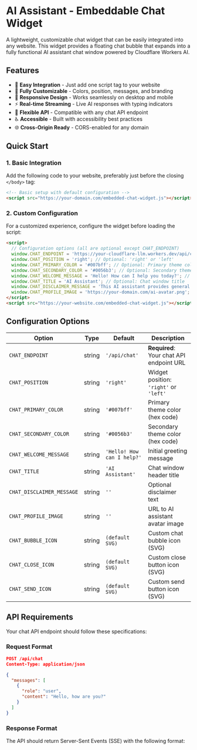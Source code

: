 # AI Assistant - Embeddable Chat Widget

A lightweight, customizable chat widget that can be easily integrated into any website. This widget provides a floating chat bubble that expands into a fully functional AI assistant chat window powered by Cloudflare Workers AI.

## Features

- 🚀 **Easy Integration** - Just add one script tag to your website
- 🎨 **Fully Customizable** - Colors, position, messages, and branding
- 📱 **Responsive Design** - Works seamlessly on desktop and mobile
- ⚡ **Real-time Streaming** - Live AI responses with typing indicators
- 🔧 **Flexible API** - Compatible with any chat API endpoint
- ♿ **Accessible** - Built with accessibility best practices
- 🌐 **Cross-Origin Ready** - CORS-enabled for any domain

## Quick Start

### 1. Basic Integration

Add the following code to your website, preferably just before the closing `</body>` tag:

```html
<!-- Basic setup with default configuration -->
<script src="https://your-domain.com/embedded-chat-widget.js"></script>
```

### 2. Custom Configuration

For a customized experience, configure the widget before loading the script:

```html
<script>
  // Configuration options (all are optional except CHAT_ENDPOINT)
  window.CHAT_ENDPOINT = 'https://your-cloudflare-llm.workers.dev/api/chat'; // Required: Your chat API endpoint
  window.CHAT_POSITION = 'right'; // Optional: 'right' or 'left'
  window.CHAT_PRIMARY_COLOR = '#007bff'; // Optional: Primary theme color
  window.CHAT_SECONDARY_COLOR = '#0056b3'; // Optional: Secondary theme color
  window.CHAT_WELCOME_MESSAGE = 'Hello! How can I help you today?'; // Optional: Welcome message
  window.CHAT_TITLE = 'AI Assistant'; // Optional: Chat window title
  window.CHAT_DISCLAIMER_MESSAGE = 'This AI assistant provides general information.'; // Optional: Disclaimer
  window.CHAT_PROFILE_IMAGE = 'https://your-domain.com/ai-avatar.png'; // Optional: AI avatar image
</script>
<script src="https://your-website.com/embedded-chat-widget.js"></script>
```

## Configuration Options

| Option | Type | Default | Description |
|--------|------|---------|-------------|
| `CHAT_ENDPOINT` | string | `'/api/chat'` | **Required**: Your chat API endpoint URL |
| `CHAT_POSITION` | string | `'right'` | Widget position: `'right'` or `'left'` |
| `CHAT_PRIMARY_COLOR` | string | `'#007bff'` | Primary theme color (hex code) |
| `CHAT_SECONDARY_COLOR` | string | `'#0056b3'` | Secondary theme color (hex code) |
| `CHAT_WELCOME_MESSAGE` | string | `'Hello! How can I help?'` | Initial greeting message |
| `CHAT_TITLE` | string | `'AI Assistant'` | Chat window header title |
| `CHAT_DISCLAIMER_MESSAGE` | string | `''` | Optional disclaimer text |
| `CHAT_PROFILE_IMAGE` | string | `''` | URL to AI assistant avatar image |
| `CHAT_BUBBLE_ICON` | string | `(default SVG)` | Custom chat bubble icon (SVG) |
| `CHAT_CLOSE_ICON` | string | `(default SVG)` | Custom close button icon (SVG) |
| `CHAT_SEND_ICON` | string | `(default SVG)` | Custom send button icon (SVG) |

## API Requirements

Your chat API endpoint should follow these specifications:

### Request Format
```json
POST /api/chat
Content-Type: application/json

{
  "messages": [
    {
      "role": "user",
      "content": "Hello, how are you?"
    }
  ]
}
```

### Response Format
The API should return Server-Sent Events (SSE) with the following format:
